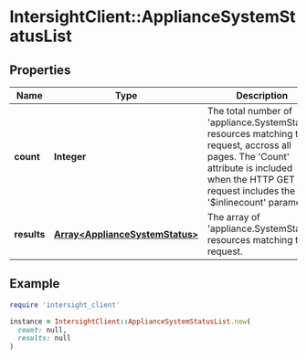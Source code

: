 # IntersightClient::ApplianceSystemStatusList

## Properties

| Name | Type | Description | Notes |
| ---- | ---- | ----------- | ----- |
| **count** | **Integer** | The total number of &#39;appliance.SystemStatus&#39; resources matching the request, accross all pages. The &#39;Count&#39; attribute is included when the HTTP GET request includes the &#39;$inlinecount&#39; parameter. | [optional] |
| **results** | [**Array&lt;ApplianceSystemStatus&gt;**](ApplianceSystemStatus.md) | The array of &#39;appliance.SystemStatus&#39; resources matching the request. | [optional] |

## Example

```ruby
require 'intersight_client'

instance = IntersightClient::ApplianceSystemStatusList.new(
  count: null,
  results: null
)
```

